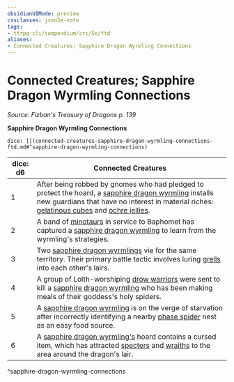 ```yaml
---
obsidianUIMode: preview
cssclasses: json5e-note
tags:
- ttrpg-cli/compendium/src/5e/ftd
aliases:
- Connected Creatures; Sapphire Dragon Wyrmling Connections
---
```

# Connected Creatures; Sapphire Dragon Wyrmling Connections
*Source: Fizban's Treasury of Dragons p. 139* 

**Sapphire Dragon Wyrmling Connections**

`dice: [](connected-creatures-sapphire-dragon-wyrmling-connections-ftd.md#^sapphire-dragon-wyrmling-connections)`

| dice: d6 | Connected Creatures |
|----------|---------------------|
| 1 | After being robbed by gnomes who had pledged to protect the hoard, a [sapphire dragon wyrmling](Інструменти%20ДМ/CLI/bestiary/dragon/sapphire-dragon-wyrmling-ftd.md) installs new guardians that have no interest in material riches: [gelatinous cubes](Інструменти%20ДМ/CLI/bestiary/ooze/gelatinous-cube-xmm.md) and [ochre jellies](Інструменти%20ДМ/CLI/bestiary/ooze/ochre-jelly-xmm.md). |
| 2 | A band of [minotaurs](Інструменти%20ДМ/CLI/bestiary/monstrosity/minotaur-of-baphomet-xmm.md) in service to Baphomet has captured a [sapphire dragon wyrmling](Інструменти%20ДМ/CLI/bestiary/dragon/sapphire-dragon-wyrmling-ftd.md) to learn from the wyrmling's strategies. |
| 3 | Two [sapphire dragon wyrmlings](Інструменти%20ДМ/CLI/bestiary/dragon/sapphire-dragon-wyrmling-ftd.md) vie for the same territory. Their primary battle tactic involves luring [grells](Інструменти%20ДМ/CLI/bestiary/aberration/grell-xmm.md) into each other's lairs. |
| 4 | A group of Lolth-worshiping [drow warriors](Інструменти%20ДМ/CLI/bestiary/humanoid/gladiator-xmm.md) were sent to kill a [sapphire dragon wyrmling](Інструменти%20ДМ/CLI/bestiary/dragon/sapphire-dragon-wyrmling-ftd.md) who has been making meals of their goddess's holy spiders. |
| 5 | A [sapphire dragon wyrmling](Інструменти%20ДМ/CLI/bestiary/dragon/sapphire-dragon-wyrmling-ftd.md) is on the verge of starvation after incorrectly identifying a nearby [phase spider](Інструменти%20ДМ/CLI/bestiary/monstrosity/phase-spider-xmm.md) nest as an easy food source. |
| 6 | A [sapphire dragon wyrmling's](Інструменти%20ДМ/CLI/bestiary/dragon/sapphire-dragon-wyrmling-ftd.md) hoard contains a cursed item, which has attracted [specters](Інструменти%20ДМ/CLI/bestiary/undead/specter-xmm.md) and [wraiths](Інструменти%20ДМ/CLI/bestiary/undead/wraith-xmm.md) to the area around the dragon's lair. |
^sapphire-dragon-wyrmling-connections